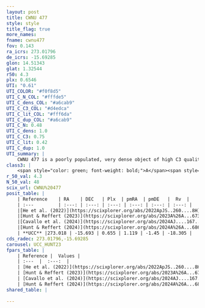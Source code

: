 ```yaml
---
layout: post
title: CWNU 477
style: style
title_flag: true
more_names: 
fname: cwnu477
fov: 0.143
ra_icrs: 273.01796
de_icrs: -15.69285
glon: 14.51343
glat: 1.32544
r50: 4.3
plx: 0.6546
UTI: "0.61"
UTI_COLOR: "#f0f8d5"
UTI_C_N_COL: "#fffde5"
UTI_C_dens_COL: "#a6cab9"
UTI_C_C3_COL: "#d4edca"
UTI_C_lit_COL: "#fff6da"
UTI_C_dup_COL: "#a6cab9"
UTI_C_N: 0.48
UTI_C_dens: 1.0
UTI_C_C3: 0.75
UTI_C_lit: 0.42
UTI_C_dup: 1.0
UTI_summary: |
    CWNU 477 is a poorly populated, very dense object of high C3 quality. It was recently reported in the literature.
class3: |
    <span style="color: green; font-weight: bold;">A</span><span style="color: #FFC300; font-weight: bold;">B</span>
r_50_val: 4.3
N_50_val: 48
scix_url: CWNU%20477
posit_table: |
    | Reference    | RA    | DEC   | Plx  | pmRA  | pmDE   |  Rv  |
    | :---         | :---: | :---: | :---: | :---: | :---: | :---: |
    |[He et al. (2022)](https://scixplorer.org/abs/2022ApJS..260....8H) | 273.017 | -15.704 | 0.66 | 1.08 | -1.46 | -- |
    |[Hunt & Reffert (2023)](https://scixplorer.org/abs/2023A%26A...673A.114H) | 273.015 | -15.694 | 0.647 | 1.08 | -1.53 | -18.301 |
    |[Cavallo et al. (2024)](https://scixplorer.org/abs/2024AJ....167...12C) | 273.031 | -15.701 | 0.647 | -- | -- | -- |
    |[Hunt & Reffert (2024)](https://scixplorer.org/abs/2024A%26A...686A..42H) | 273.015 | -15.694 | 0.647 | 1.08 | -1.53 | -18.301 |
    | **UCC** |273.018 | -15.693 | 0.655 | 1.119 | -1.45 | -18.305 | 
cds_radec: 273.01796,-15.69285
carousel: UCC_HUNT23
fpars_table: |
    | Reference |  Values |
    | :---  |  :---:  |
    | [He et al. (2022)](https://scixplorer.org/abs/2022ApJS..260....8H) | `AG=0.05, m-M=10.8, logAge=6.9, Z=0.018` |
    | [Hunt & Reffert (2023)](https://scixplorer.org/abs/2023A%26A...673A.114H) | `AV50=1.399, diffAV50=1.418, MOD50=10.8, logAge50=8.168` |
    | [Cavallo et al. (2024)](https://scixplorer.org/abs/2024AJ....167...12C) | `AV50=1.49, dMod50=10.39, logAge50=8.69, [Fe/H]50=-0.64` |
    | [Hunt & Reffert (2024)](https://scixplorer.org/abs/2024A%26A...686A..42H) | `MassJ=161.421` |
shared_table: |
    
---
```

